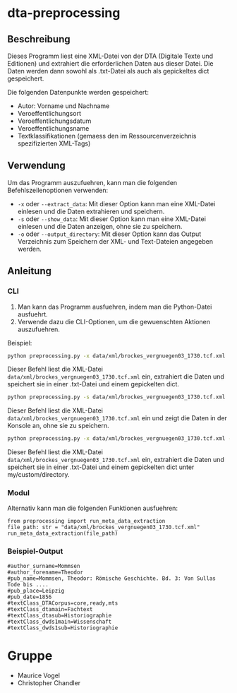 # dta-preprocessing

## Beschreibung
Dieses Programm liest eine XML-Datei von der DTA (Digitale Texte und Editionen) 
und extrahiert die erforderlichen Daten aus dieser Datei. 
Die Daten werden dann sowohl als .txt-Datei als auch als gepickeltes dict gespeichert. 

Die folgenden Datenpunkte werden gespeichert:
- Autor: Vorname und Nachname
- Veroeffentlichungsort
- Veroeffentlichungsdatum
- Veroeffentlichungsname
- Textklassifikationen (gemaess den im Ressourcenverzeichnis spezifizierten XML-Tags)

## Verwendung
Um das Programm auszufuehren, kann man die folgenden Befehlszeilenoptionen verwenden:

- `-x` oder `--extract_data`: Mit dieser Option kann man eine XML-Datei einlesen
und die Daten extrahieren und speichern.
- `-s` oder `--show_data`: Mit dieser Option kann man eine XML-Datei einlesen
und die Daten anzeigen, ohne sie zu speichern.
- `-o` oder `--output_directory`: Mit dieser Option kann das Output Verzeichnis zum Speichern der XML- und Text-Dateien angegeben werden.

## Anleitung

### CLI
1. Man kann das Programm ausfuehren, indem man die Python-Datei ausfuehrt.
2. Verwende dazu die CLI-Optionen, um die gewuenschten Aktionen auszufuehren.

Beispiel:

```bash
python preprocessing.py -x data/xml/brockes_vergnuegen03_1730.tcf.xml
```

Dieser Befehl liest die XML-Datei `data/xml/brockes_vergnuegen03_1730.tcf.xml` ein, 
extrahiert die Daten und speichert sie in einer .txt-Datei und einem gepickelten dict.

```bash
python preprocessing.py -s data/xml/brockes_vergnuegen03_1730.tcf.xml
```

Dieser Befehl liest die XML-Datei `data/xml/brockes_vergnuegen03_1730.tcf.xml` ein 
und zeigt die Daten in der Konsole an, ohne sie zu speichern.

```bash
python preprocessing.py -x data/xml/brockes_vergnuegen03_1730.tcf.xml -o my/custom/directory
```

Dieser Befehl liest die XML-Datei `data/xml/brockes_vergnuegen03_1730.tcf.xml` ein, 
extrahiert die Daten und speichert sie in einer .txt-Datei und einem gepickelten dict unter my/custom/directory.
 
### Modul 
Alternativ kann man die folgenden Funktionen ausfuehren:
```
from preprocessing import run_meta_data_extraction
file_path: str = "data/xml/brockes_vergnuegen03_1730.tcf.xml"
run_meta_data_extraction(file_path)
```

### Beispiel-Output
```
#author_surname=Mommsen
#author_forename=Theodor
#pub_name=Mommsen, Theodor: Römische Geschichte. Bd. 3: Von Sullas Tode bis ....
#pub_place=Leipzig
#pub_date=1856
#textClass_DTACorpus=core,ready,mts
#textClass_dtamain=Fachtext
#textClass_dtasub=Historiographie
#textClass_dwds1main=Wissenschaft
#textClass_dwds1sub=Historiographie
```

# Gruppe 
- Maurice Vogel
- Christopher Chandler 
